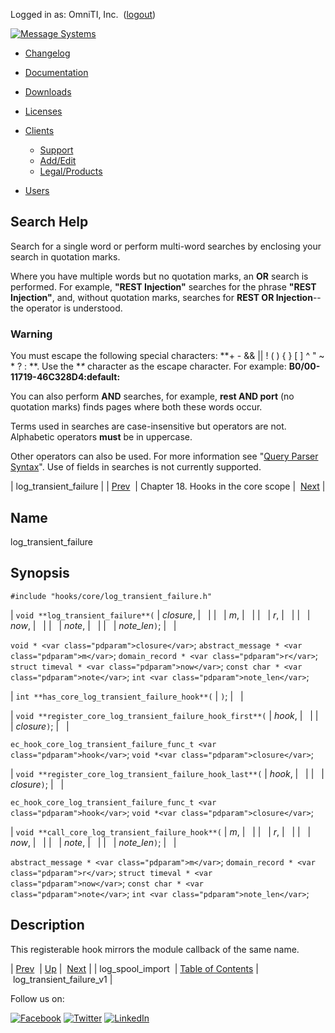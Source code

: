 Logged in as: OmniTI, Inc.  ([logout](https://support.messagesystems.com/logout.php))

[![Message Systems](https://support.messagesystems.com/images/ms-white205.png)](https://support.messagesystems.com/start.php) 

*   [Changelog](https://support.messagesystems.com/start.php?show=changelog)
*   [Documentation](https://support.messagesystems.com/docs/)
*   [Downloads](https://support.messagesystems.com/start.php)

*   [Licenses](https://support.messagesystems.com/license_summary.php)
*   <a href="">Clients</a>
    *   [Support](https://support.messagesystems.com/cs.php)
    *   [Add/Edit](https://support.messagesystems.com/edit_client.php)
    *   [Legal/Products](https://support.messagesystems.com/edit_products.php)
*   [Users](https://support.messagesystems.com/edit_customer.php)

## Search Help

Search for a single word or perform multi-word searches by enclosing your search in quotation marks.

Where you have multiple words but no quotation marks, an **OR** search is performed. For example, **"REST Injection"** searches for the phrase **"REST Injection"**, and, without quotation marks, searches for **REST OR Injection**--the operator is understood.

### Warning

You must escape the following special characters: **+ - && || ! ( ) { } [ ] ^ " ~ * ? : \**. Use the **\** character as the escape character. For example: **B0/00-11719-46C328D4\:default\:**

You can also perform **AND** searches, for example, **rest AND port** (no quotation marks) finds pages where both these words occur.

Terms used in searches are case-insensitive but operators are not. Alphabetic operators **must** be in uppercase.

Other operators can also be used. For more information see "[Query Parser Syntax](https://lucene.apache.org/core/old_versioned_docs/versions/3_0_0/queryparsersyntax.html)". Use of fields in searches is not currently supported.

| log_transient_failure |
| [Prev](extending.hooks.core.log_spool_import.php)  | Chapter 18. Hooks in the core scope |  [Next](extending.hooks.core.log_transient_failure_v1.php) |

<a name="extending.hooks.core.log_transient_failure"></a>
## Name

log_transient_failure

## Synopsis

`#include "hooks/core/log_transient_failure.h"`

| `void **log_transient_failure**(` | <var class="pdparam">closure</var>, |   |
|   | <var class="pdparam">m</var>, |   |
|   | <var class="pdparam">r</var>, |   |
|   | <var class="pdparam">now</var>, |   |
|   | <var class="pdparam">note</var>, |   |
|   | <var class="pdparam">note_len</var>`)`; |   |

`void * <var class="pdparam">closure</var>`;
`abstract_message * <var class="pdparam">m</var>`;
`domain_record * <var class="pdparam">r</var>`;
`struct timeval * <var class="pdparam">now</var>`;
`const char * <var class="pdparam">note</var>`;
`int <var class="pdparam">note_len</var>`;

| `int **has_core_log_transient_failure_hook**(` | `)`; |   |

| `void **register_core_log_transient_failure_hook_first**(` | <var class="pdparam">hook</var>, |   |
|   | <var class="pdparam">closure</var>`)`; |   |

`ec_hook_core_log_transient_failure_func_t <var class="pdparam">hook</var>`;
`void *<var class="pdparam">closure</var>`;

| `void **register_core_log_transient_failure_hook_last**(` | <var class="pdparam">hook</var>, |   |
|   | <var class="pdparam">closure</var>`)`; |   |

`ec_hook_core_log_transient_failure_func_t <var class="pdparam">hook</var>`;
`void *<var class="pdparam">closure</var>`;

| `void **call_core_log_transient_failure_hook**(` | <var class="pdparam">m</var>, |   |
|   | <var class="pdparam">r</var>, |   |
|   | <var class="pdparam">now</var>, |   |
|   | <var class="pdparam">note</var>, |   |
|   | <var class="pdparam">note_len</var>`)`; |   |

`abstract_message * <var class="pdparam">m</var>`;
`domain_record * <var class="pdparam">r</var>`;
`struct timeval * <var class="pdparam">now</var>`;
`const char * <var class="pdparam">note</var>`;
`int <var class="pdparam">note_len</var>`;<a name="idp21886032"></a>
## Description

This registerable hook mirrors the module callback of the same name.

| [Prev](extending.hooks.core.log_spool_import.php)  | [Up](extending.hooks.core.php) |  [Next](extending.hooks.core.log_transient_failure_v1.php) |
| log_spool_import  | [Table of Contents](index.php) |  log_transient_failure_v1 |

Follow us on:

[![Facebook](https://support.messagesystems.com/images/icon-facebook.png)](http://www.facebook.com/messagesystems) [![Twitter](https://support.messagesystems.com/images/icon-twitter.png)](http://twitter.com/#!/MessageSystems) [![LinkedIn](https://support.messagesystems.com/images/icon-linkedin.png)](http://www.linkedin.com/company/message-systems)